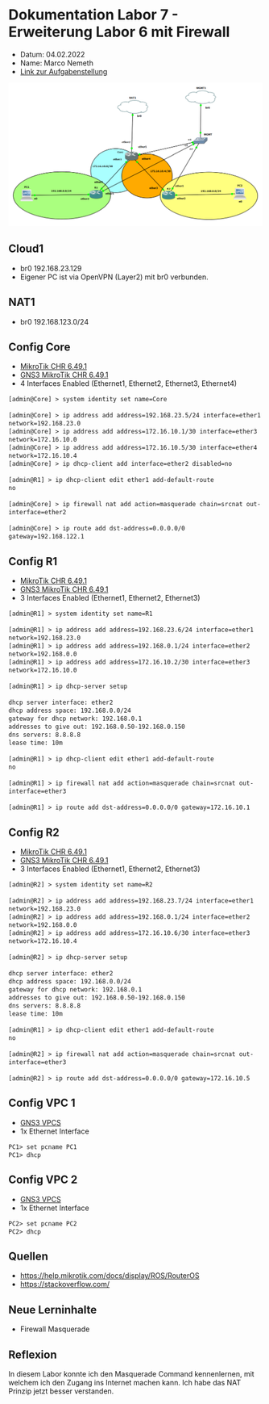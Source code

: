 # Dokumentation Labor 7 - Erweiterung Labor 6 mit Firewall

 - Datum: 04.02.2022
 - Name: Marco Nemeth
 - [Link zur Aufgabenstellung](https://gitlab.com/ch-tbz-it/Stud/m129/-/tree/main/07_GNS3%20Labor%20Anforderungen#8-labor-7-erweiterung-labor-6-mit-firewall)

![GNS3 Screenshot meines Labors](../images/Labor7.png)

## Cloud1
 - br0 192.168.23.129
 - Eigener PC ist via OpenVPN (Layer2) mit br0 verbunden. 

## NAT1
 - br0 192.168.123.0/24

## Config Core
 - [MikroTik CHR 6.49.1](https://mikrotik.com/download/archive)
 - [GNS3 MikroTik CHR 6.49.1](https://gns3.com/marketplace/appliances/mikrotik-cloud-hosted-router)
 - 4 Interfaces Enabled (Ethernet1, Ethernet2, Ethernet3, Ethernet4)
```
[admin@Core] > system identity set name=Core

[admin@Core] > ip address add address=192.168.23.5/24 interface=ether1 network=192.168.23.0
[admin@Core] > ip address add address=172.16.10.1/30 interface=ether3 network=172.16.10.0
[admin@Core] > ip address add address=172.16.10.5/30 interface=ether4 network=172.16.10.4
[admin@Core] > ip dhcp-client add interface=ether2 disabled=no

[admin@R1] > ip dhcp-client edit ether1 add-default-route
no

[admin@Core] > ip firewall nat add action=masquerade chain=srcnat out-interface=ether2

[admin@Core] > ip route add dst-address=0.0.0.0/0 gateway=192.168.122.1
```

## Config R1
 - [MikroTik CHR 6.49.1](https://mikrotik.com/download/archive)
 - [GNS3 MikroTik CHR 6.49.1](https://gns3.com/marketplace/appliances/mikrotik-cloud-hosted-router)
 - 3 Interfaces Enabled (Ethernet1, Ethernet2, Ethernet3)
```
[admin@R1] > system identity set name=R1

[admin@R1] > ip address add address=192.168.23.6/24 interface=ether1 network=192.168.23.0
[admin@R1] > ip address add address=192.168.0.1/24 interface=ether2 network=192.168.0.0
[admin@R1] > ip address add address=172.16.10.2/30 interface=ether3 network=172.16.10.0

[admin@R1] > ip dhcp-server setup

dhcp server interface: ether2
dhcp address space: 192.168.0.0/24
gateway for dhcp network: 192.168.0.1
addresses to give out: 192.168.0.50-192.168.0.150
dns servers: 8.8.8.8
lease time: 10m

[admin@R1] > ip dhcp-client edit ether1 add-default-route
no

[admin@R1] > ip firewall nat add action=masquerade chain=srcnat out-interface=ether3

[admin@R1] > ip route add dst-address=0.0.0.0/0 gateway=172.16.10.1
```

## Config R2
 - [MikroTik CHR 6.49.1](https://mikrotik.com/download/archive)
 - [GNS3 MikroTik CHR 6.49.1](https://gns3.com/marketplace/appliances/mikrotik-cloud-hosted-router)
 - 3 Interfaces Enabled (Ethernet1, Ethernet2, Ethernet3)
```
[admin@R2] > system identity set name=R2

[admin@R2] > ip address add address=192.168.23.7/24 interface=ether1 network=192.168.23.0
[admin@R2] > ip address add address=192.168.0.1/24 interface=ether2 network=192.168.0.0
[admin@R2] > ip address add address=172.16.10.6/30 interface=ether3 network=172.16.10.4

[admin@R2] > ip dhcp-server setup

dhcp server interface: ether2
dhcp address space: 192.168.0.0/24
gateway for dhcp network: 192.168.0.1
addresses to give out: 192.168.0.50-192.168.0.150
dns servers: 8.8.8.8
lease time: 10m

[admin@R1] > ip dhcp-client edit ether1 add-default-route
no

[admin@R2] > ip firewall nat add action=masquerade chain=srcnat out-interface=ether3

[admin@R2] > ip route add dst-address=0.0.0.0/0 gateway=172.16.10.5
```

## Config VPC 1
- [GNS3 VPCS](https://docs.gns3.com/docs/emulators/vpcs/)
- 1x Ethernet Interface
```
PC1> set pcname PC1
PC1> dhcp
```

## Config VPC 2
- [GNS3 VPCS](https://docs.gns3.com/docs/emulators/vpcs/)
- 1x Ethernet Interface
```
PC2> set pcname PC2
PC2> dhcp
```

## Quellen
 - https://help.mikrotik.com/docs/display/ROS/RouterOS
 - https://stackoverflow.com/

## Neue Lerninhalte
 - Firewall Masquerade 

## Reflexion
In diesem Labor konnte ich den Masquerade Command kennenlernen, mit welchem ich den Zugang ins Internet machen kann. Ich habe das NAT Prinzip jetzt besser verstanden.
